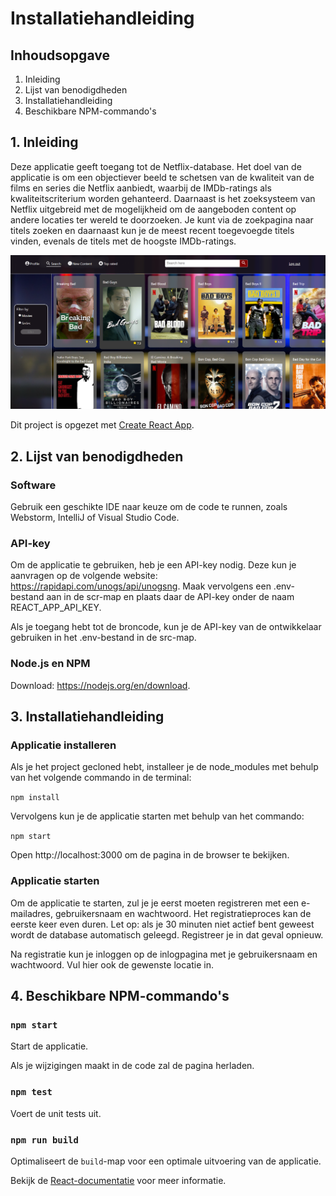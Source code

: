 # Installatiehandleiding

## Inhoudsopgave

1. Inleiding
2. Lijst van benodigdheden
3. Installatiehandleiding
4. Beschikbare NPM-commando's

## 1. Inleiding

Deze applicatie geeft toegang tot de Netflix-database. Het doel van de applicatie is om een objectiever beeld te schetsen van de kwaliteit van de films en series die Netflix aanbiedt, waarbij de IMDb-ratings als kwaliteitscriterium worden gehanteerd. Daarnaast is het zoeksysteem van Netflix uitgebreid met de mogelijkheid om de aangeboden content op andere locaties ter wereld te doorzoeken. Je kunt via de zoekpagina naar titels zoeken en daarnaast kun je de meest recent toegevoegde titels vinden, evenals de titels met de hoogste IMDb-ratings.


![](src/assets/f8586ddc.png)

Dit project is opgezet met [Create React App](https://github.com/facebook/create-react-app).

## 2. Lijst van benodigdheden

### Software

Gebruik een geschikte IDE naar keuze om de code te runnen, zoals Webstorm, IntelliJ of Visual Studio Code.

### API-key

Om de applicatie te gebruiken, heb je een API-key nodig. Deze kun je aanvragen op de volgende website:
https://rapidapi.com/unogs/api/unogsng. Maak vervolgens een .env-bestand aan in de scr-map en plaats daar de API-key onder de naam REACT_APP_API_KEY.

Als je toegang hebt tot de broncode, kun je de API-key van de ontwikkelaar gebruiken in het .env-bestand in de src-map.

### Node.js en NPM

Download: https://nodejs.org/en/download.

## 3. Installatiehandleiding

### Applicatie installeren

Als je het project gecloned hebt, installeer je de node_modules met behulp van het volgende commando in de terminal:

`npm install`

Vervolgens kun je de applicatie starten met behulp van het commando:

`npm start`

Open http://localhost:3000 om de pagina in de browser te bekijken.

### Applicatie starten

Om de applicatie te starten, zul je je eerst moeten registreren met een e-mailadres, gebruikersnaam en wachtwoord. Het registratieproces kan de eerste keer even duren. Let op: als je 30 minuten niet actief bent geweest wordt de database automatisch geleegd. Registreer je in dat geval opnieuw.

Na registratie kun je inloggen op de inlogpagina met je gebruikersnaam en wachtwoord. Vul hier ook de gewenste locatie in.

## 4. Beschikbare NPM-commando's 

### `npm start`

Start de applicatie.

Als je wijzigingen maakt in de code zal de pagina herladen. 

### `npm test`

Voert de unit tests uit.

### `npm run build`

Optimaliseert de `build`-map voor een optimale uitvoering van de applicatie.

Bekijk de [React-documentatie](https://reactjs.org/) voor meer informatie.


